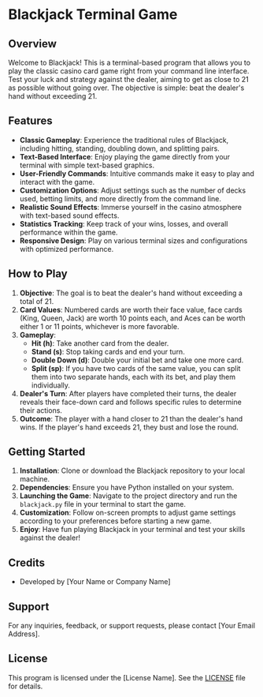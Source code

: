 # Blackjack Terminal Game

## Overview

Welcome to Blackjack! This is a terminal-based program that allows you to play the classic casino card game right from your command line interface. Test your luck and strategy against the dealer, aiming to get as close to 21 as possible without going over. The objective is simple: beat the dealer's hand without exceeding 21.

## Features

- **Classic Gameplay**: Experience the traditional rules of Blackjack, including hitting, standing, doubling down, and splitting pairs.
- **Text-Based Interface**: Enjoy playing the game directly from your terminal with simple text-based graphics.
- **User-Friendly Commands**: Intuitive commands make it easy to play and interact with the game.
- **Customization Options**: Adjust settings such as the number of decks used, betting limits, and more directly from the command line.
- **Realistic Sound Effects**: Immerse yourself in the casino atmosphere with text-based sound effects.
- **Statistics Tracking**: Keep track of your wins, losses, and overall performance within the game.
- **Responsive Design**: Play on various terminal sizes and configurations with optimized performance.

## How to Play

1. **Objective**: The goal is to beat the dealer's hand without exceeding a total of 21.
2. **Card Values**: Numbered cards are worth their face value, face cards (King, Queen, Jack) are worth 10 points each, and Aces can be worth either 1 or 11 points, whichever is more favorable.
3. **Gameplay**: 
   - **Hit (h)**: Take another card from the dealer.
   - **Stand (s)**: Stop taking cards and end your turn.
   - **Double Down (d)**: Double your initial bet and take one more card.
   - **Split (sp)**: If you have two cards of the same value, you can split them into two separate hands, each with its bet, and play them individually.
4. **Dealer's Turn**: After players have completed their turns, the dealer reveals their face-down card and follows specific rules to determine their actions.
5. **Outcome**: The player with a hand closer to 21 than the dealer's hand wins. If the player's hand exceeds 21, they bust and lose the round.

## Getting Started

1. **Installation**: Clone or download the Blackjack repository to your local machine.
2. **Dependencies**: Ensure you have Python installed on your system.
3. **Launching the Game**: Navigate to the project directory and run the `blackjack.py` file in your terminal to start the game.
4. **Customization**: Follow on-screen prompts to adjust game settings according to your preferences before starting a new game.
5. **Enjoy**: Have fun playing Blackjack in your terminal and test your skills against the dealer!

## Credits

- Developed by [Your Name or Company Name]

## Support

For any inquiries, feedback, or support requests, please contact [Your Email Address].

## License

This program is licensed under the [License Name]. See the [LICENSE](LICENSE) file for details.
